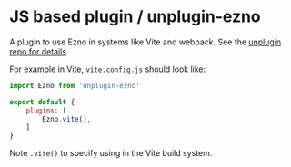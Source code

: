 # JS based plugin / unplugin-ezno

A plugin to use Ezno in systems like Vite and webpack. See the [unplugin repo for details](https://github.com/unjs/unplugin)

For example in Vite, `vite.config.js` should look like:

```javascript
import Ezno from 'unplugin-ezno'

export default {
	plugins: [
		Ezno.vite(),
	]
}
```

Note `.vite()` to specify using in the Vite build system.
